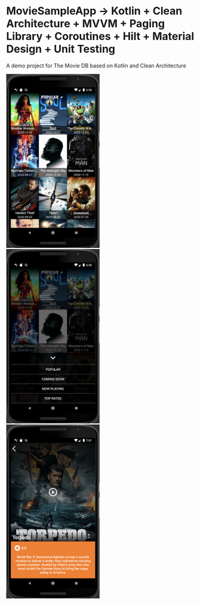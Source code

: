 # MovieSampleApp -> Kotlin + Clean Architecture + MVVM + Paging Library + Coroutines + Hilt + Material Design + Unit Testing
A demo project for The Movie DB based on Kotlin and Clean Architecture
<p>
<img src="https://github.com/AbdullahSa/MovieSampleApp/blob/master/screenshots/homescreen.png" alt="Home Screen" width="250"/>&nbsp;
<img src="https://github.com/AbdullahSa/MovieSampleApp/blob/master/screenshots/bottomsheet.png" alt="BottomSheet" width="250"/>&nbsp;
<img src="https://github.com/AbdullahSa/MovieSampleApp/blob/master/screenshots/moviedetail.png" alt="Movie Detail Screen" width="250"/>
</p>
